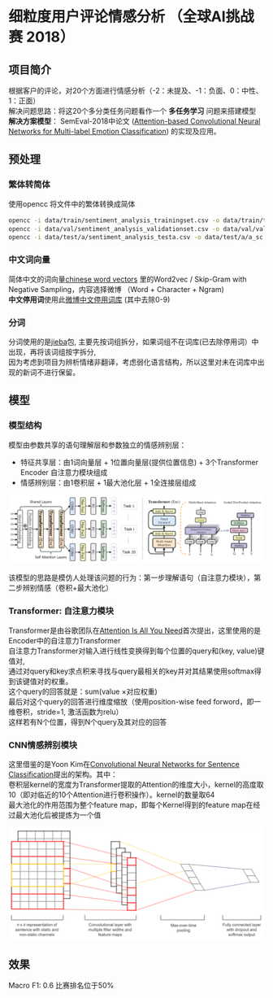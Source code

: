 # 细粒度用户评论情感分析 （全球AI挑战赛 2018）

## 项目简介

根据客户的评论，对20个方面进行情感分析（-2：未提及、-1：负面、0：中性、1：正面）  
解决问题思路：将这20个多分类任务问题看作一个 **多任务学习** 问题来搭建模型  
**解决方案模型**： SemEval-2018中论文 ([Attention-based Convolutional Neural Networks for Multi-label Emotion Classification](http://aclweb.org/anthology/S18-1019)) 的实现及应用。

## 预处理

### 繁体转简体

使用opencc 将文件中的繁体转换成简体

```sh
opencc -i data/train/sentiment_analysis_trainingset.csv -o data/train/train_sc.csv -c t2s.json
opencc -i data/val/sentiment_analysis_validationset.csv -o data/val/val_sc.csv -c t2s.json
opencc -i data/test/a/sentiment_analysis_testa.csv -o data/test/a/a_sc.csv -c t2s.json
```

### 中文词向量

简体中文的词向量[chinese word vectors](https://github.com/Embedding/Chinese-Word-Vectors) 里的Word2vec / Skip-Gram with Negative Sampling，内容选择微博 （Word + Character + Ngram)  
**中文停用词**使用此[微博中文停用词库](
https://github.com/chdd/weibo/blob/master/stopwords/%E4%B8%AD%E6%96%87%E5%81%9C%E7%94%A8%E8%AF%8D%E5%BA%93.txt) (其中去除0-9)

### 分词

分词使用的是[jieba](https://github.com/fxsjy/jieba)包, 主要先按词组拆分，如果词组不在词库(已去除停用词）中出现，再将该词组按字拆分,  
因为考虑到项目为辨析情绪非翻译，考虑弱化语言结构，所以这里对未在词库中出现的新词不进行保留。

## 模型

### 模型结构

模型由参数共享的语句理解层和参数独立的情感辨别层：

- 特征共享层：由1词向量层 + 1位置向量层(提供位置信息) + 3个Transformer Encoder 自注意力模块组成
- 情感辨别层：由1卷积层 + 1最大池化层 + 1全连接层组成

![attn_conv picture](/pic/attnconv_all_in_one.png)

该模型的思路是模仿人处理该问题的行为：第一步理解语句（自注意力模块），第二步辨别情感（卷积+最大池化）

### Transformer: 自注意力模块

Transformer是由谷歌团队在[Attention Is All You Need]( https://arxiv.org/pdf/1706.03762.pdf)首次提出，这里使用的是Encoder中的自注意力Transformer  
自注意力Transformer对输入进行线性变换得到每个位置的query和(key, value)键值对,  
通过对query和key求点积来寻找与query最相关的key并对其结果使用softmax得到该键值对的权重。  
这个query的回答就是：sum(value $\times​$ 对应权重)  
最后对这个query的回答进行维度缩放（使用position-wise feed forword，即一维卷积，stride=1, 激活函数为relu）  
这样若有N个位置，得到N个query及其对应的回答

### CNN情感辨别模块

这里借鉴的是Yoon Kim在[Convolutional Neural Networks for Sentence Classification](http://aclweb.org/anthology/S18-1019)提出的架构。其中：  
卷积层kernel的宽度为Transformer提取的Attention的维度大小，kernel的高度取10（即对临近的10个Attention进行卷积操作）。kernel的数量取64  
最大池化的作用范围为整个feature map，即每个Kernel得到的feature map在经过最大池化后被提炼为一个值

![textcnn pic](/pic/textcnn.png)

## 效果

Macro F1: 0.6 比赛排名位于50%